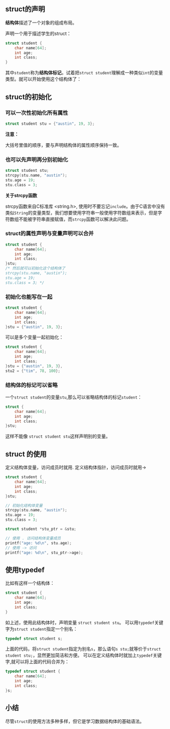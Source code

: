 ## struct的声明

**结构体**描述了一个对象的组成布局。

声明一个用于描述学生的struct：  

```c
struct student {
    char name[64];
    int age;
    int class;
}
```

其中`student`称为**结构体标记**。试着把`struct student`理解成一种类似`int`的变量类型。就可以开始使用这个结构体了：  

## struct的初始化  

### 可以一次性初始化所有属性  

```c
struct student stu = {"austin", 19, 3};
```

**注意：**  

大括号里值的顺序，要与声明结构体的属性顺序保持一致。

### 也可以先声明再分别初始化  

```c
struct student stu;
strcpy(stu.name, "austin");
stu.age = 19;
stu.class = 3;
```

**关于strcpy函数**  

strcpy函数来自C标准库 <string.h>, 使用时不要忘记`include`。由于C语言中没有类似`String`的变量类型，我们想要使用字符串一般使用字符数组来表示，但是字符数组不能被字符串直接赋值，而`strcpy`函数可以解决此问题。

### struct的属性声明与变量声明可以合并

```c
struct student {
    char name[64];
    int age;
    int class;
}stu;
/* 然后就可以初始化这个结构体了
strcpy(stu.name, "austin");
stu.age = 19;
stu.class = 3; */
```

### 初始化也能写在一起  

```c
struct student {
    char name[64];
    int age;
    int class;
}stu = {"austin", 19, 3};
```

可以是多个变量一起初始化：

```c
struct student {
    char name[64];
    int age;
    int class;
}stu = {"austin", 19, 3},
stu2 = {"tim", 78, 100};
```

### 结构体的标记可以省略  

一个`struct student`的变量`stu`,那么可以省略结构体的标记`student`：  

```c
struct {
    char name[64];
    int age;
    int class;
}stu;
```

这样不能像 `struct student stu`这样声明别的变量。

## struct 的使用  

定义结构体变量，访问成员时就用.
定义结构体指针，访问成员时就用->

```c
struct student {
    char name[64];
    int age;
    int class;
}stu;

// 初始化结构体变量
strcpy(stu.name, "austin");
stu.age = 19;
stu.class = 3;

struct student *stu_ptr = &stu;

// 使用 . 访问结构体变量成员
printf("age: %d\n", stu.age);
// 使用 -> 访问
printf("age: %d\n", stu_ptr->age);
```

## 使用typedef  

比如有这样一个结构体：

```c
struct student {
    char name[64];
    int age;
    int class;
}
```

如上述，使用此结构体时，声明变量 `struct student stu`。
可以用`typedef`关键字为`struct student`指定一个别名：

```c
typedef struct student s;
```

上面的代码，将`struct student`指定为别名`s`，那么语句`s stu;`就等价于`struct student stu;`，显然更加简洁和方便。
可以在定义结构体时就加上`typedef`关键字,就可以将上面的代码合并为：

```c
typedef struct student {
    char name[64];
    int age;
    int class;
}s;
```

## 小结  

尽管`struct`的使用方法多种多样，但它是学习数据结构体的基础语法。
